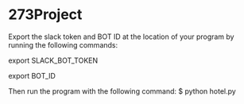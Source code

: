 # 273Project
Export the slack token and BOT ID at the location of your program by running the following commands:

export SLACK_BOT_TOKEN

export BOT_ID

Then run the program with the following command:
$ python hotel.py
